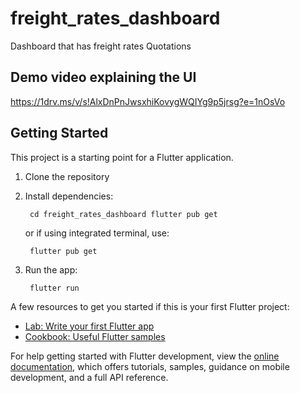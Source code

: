 # freight_rates_dashboard

Dashboard that has freight rates Quotations

## Demo video explaining the UI
https://1drv.ms/v/s!AlxDnPnJwsxhiKovygWQIYg9p5jrsg?e=1nOsVo

## Getting Started

This project is a starting point for a Flutter application.

1. Clone the repository

2. Install dependencies:

		cd freight_rates_dashboard flutter pub get

	or if using integrated terminal, use:
    
    	flutter pub get

3. Run the app:

		flutter run

A few resources to get you started if this is your first Flutter project:

- [Lab: Write your first Flutter app](https://docs.flutter.dev/get-started/codelab)
- [Cookbook: Useful Flutter samples](https://docs.flutter.dev/cookbook)

For help getting started with Flutter development, view the
[online documentation](https://docs.flutter.dev/), which offers tutorials,
samples, guidance on mobile development, and a full API reference.
